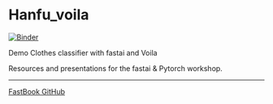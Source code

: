 # Hanfu_voila

[![Binder](https://mybinder.org/badge_logo.svg)](https://mybinder.org/v2/gh/Qian-Molloy/hanfu_classifier_app.git/HEAD?labpath=01.2_hanfu_classifier_app.ipynb)

Demo Clothes classifier with fastai and Voila

Resources and presentations for the fastai & Pytorch workshop.

***
[FastBook GitHub](https://github.com/fastai/bear_voila)
